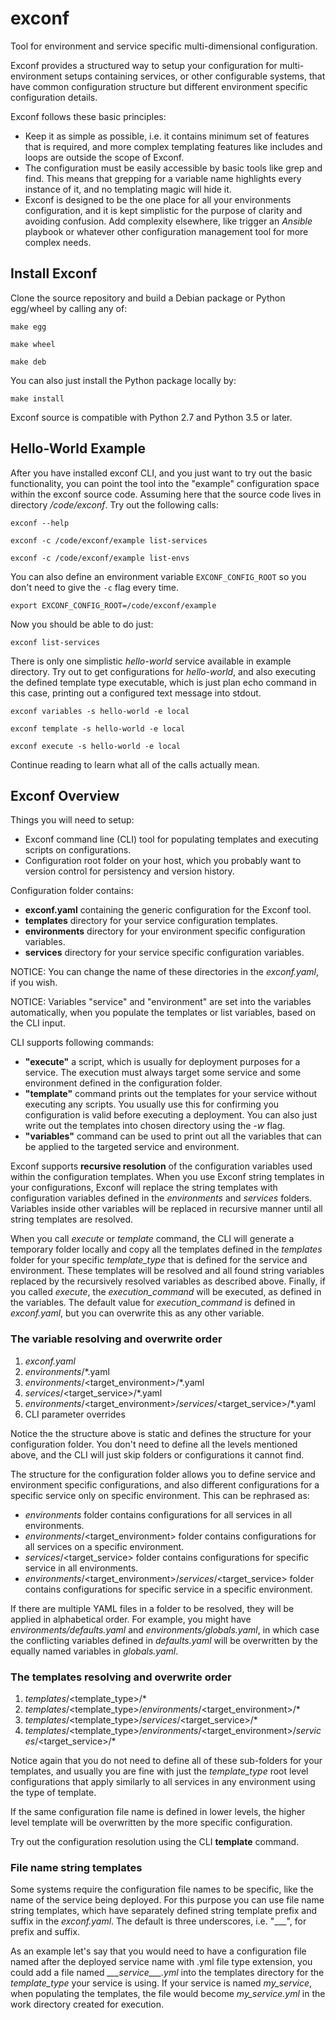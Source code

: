 # exconf

Tool for environment and service specific multi-dimensional configuration.

Exconf provides a structured way to setup your configuration for multi-environment setups
containing services, or other configurable systems, that have common configuration structure but
different environment specific configuration details.

Exconf follows these basic principles:

* Keep it as simple as possible, i.e. it contains minimum set of features that is required,
  and more complex templating features like includes and loops are outside the scope of Exconf.
* The configuration must be easily accessible by basic tools like grep and find.
  This means that grepping for a variable name highlights every instance of it, and no
  templating magic will hide it.
* Exconf is designed to be the one place for all your environments configuration, and
  it is kept simplistic for the purpose of clarity and avoiding confusion. Add complexity elsewhere,
  like trigger an *Ansible* playbook or whatever other configuration management tool for
  more complex needs.


## Install Exconf

Clone the source repository and build a Debian package or Python egg/wheel by calling any of:

```
make egg
```

```
make wheel
```

```
make deb
```

You can also just install the Python package locally by:

```
make install
```

Exconf source is compatible with Python 2.7 and Python 3.5 or later.


## Hello-World Example

After you have installed exconf CLI, and you just want to try out the basic functionality, you can
point the tool into the "example" configuration space within the exconf source code. Assuming here
that the source code lives in directory */code/exconf*. Try out the following calls:

```
exconf --help
```

```
exconf -c /code/exconf/example list-services
```

```
exconf -c /code/exconf/example list-envs
```

You can also define an environment variable `EXCONF_CONFIG_ROOT` so you don't need to give the `-c`
flag every time.

```
export EXCONF_CONFIG_ROOT=/code/exconf/example
```

Now you should be able to do just:

```
exconf list-services
```

There is only one simplistic *hello-world* service available in example directory. Try out to get
configurations for *hello-world*, and also executing the defined template type executable, which is
just plan echo command in this case, printing out a configured text message into stdout.

```
exconf variables -s hello-world -e local
```

```
exconf template -s hello-world -e local
```

```
exconf execute -s hello-world -e local
```

Continue reading to learn what all of the calls actually mean.


## Exconf Overview

Things you will need to setup:
* Exconf command line (CLI) tool for populating templates and executing scripts on configurations.
* Configuration root folder on your host, which you probably want to version control for
  persistency and version history.

Configuration folder contains:
* **exconf.yaml** containing the generic configuration for the Exconf tool.
* **templates** directory for your service configuration templates.
* **environments** directory for your environment specific configuration variables.
* **services** directory for your service specific configuration variables.

NOTICE: You can change the name of these directories in the *exconf.yaml*, if you wish.

NOTICE: Variables "service" and "environment" are set into the variables automatically,
        when you populate the templates or list variables, based on the CLI input.

CLI supports following commands:
* **"execute"** a script, which is usually for deployment purposes for a service. The execution must
  always target some service and some environment defined in the configuration folder.
* **"template"** command prints out the templates for your service without executing any scripts.
  You usually use this for confirming you configuration is valid before executing a deployment.
  You can also just write out the templates into chosen directory using the *-w* flag.
* **"variables"** command can be used to print out all the variables that can be applied to the
  targeted service and environment.

Exconf supports **recursive resolution** of the configuration variables used within the
configuration templates. When you use Exconf string templates in your configurations, Exconf
will replace the string templates with configuration variables defined in the *environments*
and *services* folders. Variables inside other variables will be replaced in recursive manner
until all string templates are resolved.

When you call *execute* or *template* command, the CLI will generate a temporary folder
locally and copy all the templates defined in the *templates* folder for your specific
*template_type* that is defined for the service and environment. These templates will be resolved
and all found string variables replaced by the recursively resolved variables as described above.
Finally, if you called *execute*, the *execution_command* will be executed, as defined in
the variables. The default value for *execution_command* is defined in *exconf.yaml*, but you can
overwrite this as any other variable.


### The variable resolving and overwrite order

1. *exconf.yaml*
2. *environments*/*.yaml
3. *environments*/\<target_environment\>/*.yaml
4. *services*/\<target_service\>/*.yaml
5. *environments*/\<target_environment\>/*services*/\<target_service\>/*.yaml
6. CLI parameter overrides

Notice the the structure above is static and defines the structure for your configuration folder.
You don't need to define all the levels mentioned above, and the CLI will just skip folders or
configurations it cannot find.

The structure for the configuration folder allows you to define service and environment specific
configurations, and also different configurations for a specific service only on specific
environment. This can be rephrased as:
* *environments* folder contains configurations for all services in all environments.
* *environments*/\<target_environment\> folder contains configurations for all services on
  a specific environment.
* *services*/\<target_service\> folder contains configurations for specific service
  in all environments.
* *environments*/\<target_environment\>/*services*/\<target_service\> folder contains configurations
  for specific service in a specific environment.

If there are multiple YAML files in a folder to be resolved, they will be applied in alphabetical
order. For example, you might have *environments/defaults.yaml* and *environments/globals.yaml*,
in which case the conflicting variables defined in *defaults.yaml* will be overwritten
by the equally named variables in *globals.yaml*.


### The templates resolving and overwrite order

1. *templates*/\<template_type\>/*
2. *templates*/\<template_type\>/*environments*/\<target_environment\>/*
3. *templates*/\<template_type\>/*services*/\<target_service\>/*
4. *templates*/\<template_type\>/*environments*/\<target_environment\>/*services*/\<target_service\>/*

Notice again that you do not need to define all of these sub-folders for your templates, and usually
you are fine with just the *template_type* root level configurations that apply similarly to all
services in any environment using the type of template.

If the same configuration file name is defined in lower levels, the higher level template will be
overwritten by the more specific configuration.

Try out the configuration resolution using the CLI **template** command.


### File name string templates

Some systems require the configuration file names to be specific, like the name of the service
being deployed. For this purpose you can use file name string templates, which have separately
defined string template prefix and suffix in the *exconf.yaml*. The default is three underscores,
i.e. "___", for prefix and suffix.

As an example let's say that you would need to have a configuration file named after the deployed
service name with .yml file type extension, you could add a file named *\_\_\_service\_\_\_.yml*
into the templates directory for the *template_type* your service is using. If your service
is named *my_service*, when populating the templates, the file would become *my_service.yml*
in the work directory created for execution.

